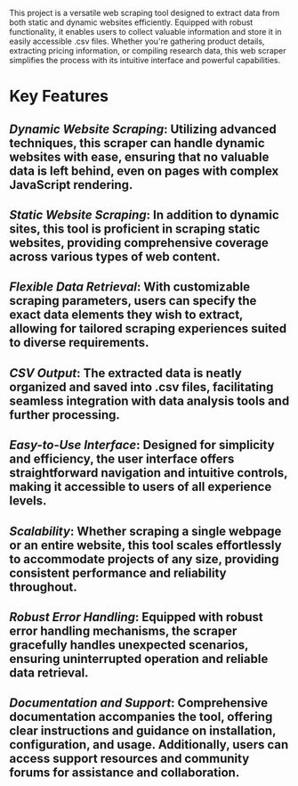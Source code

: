 This project is a versatile web scraping tool designed to extract data from both static and dynamic websites efficiently. Equipped with robust functionality, it enables users to collect valuable information and store it in easily accessible .csv files. Whether you're gathering product details, extracting pricing information, or compiling research data, this web scraper simplifies the process with its intuitive interface and powerful capabilities.

# Key Features

## *Dynamic Website Scraping*: Utilizing advanced techniques, this scraper can handle dynamic websites with ease, ensuring that no valuable data is left behind, even on pages with complex JavaScript rendering.
## *Static Website Scraping*: In addition to dynamic sites, this tool is proficient in scraping static websites, providing comprehensive coverage across various types of web content.
## *Flexible Data Retrieval*: With customizable scraping parameters, users can specify the exact data elements they wish to extract, allowing for tailored scraping experiences suited to diverse requirements.
## *CSV Output*: The extracted data is neatly organized and saved into .csv files, facilitating seamless integration with data analysis tools and further processing.
## *Easy-to-Use Interface*: Designed for simplicity and efficiency, the user interface offers straightforward navigation and intuitive controls, making it accessible to users of all experience levels.
## *Scalability*: Whether scraping a single webpage or an entire website, this tool scales effortlessly to accommodate projects of any size, providing consistent performance and reliability throughout.
## *Robust Error Handling*: Equipped with robust error handling mechanisms, the scraper gracefully handles unexpected scenarios, ensuring uninterrupted operation and reliable data retrieval.
## *Documentation and Support*: Comprehensive documentation accompanies the tool, offering clear instructions and guidance on installation, configuration, and usage. Additionally, users can access support resources and community forums for assistance and collaboration.
